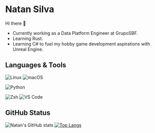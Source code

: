 # Natan Silva

Hi there 👋

- Currently working as a Data Platform Engineer at GrupoSBF.
- Learning Rust.
- Learning C# to fuel my hobby game development aspirations with Unreal Engine.

## Languages & Tools

![Linux](https://img.shields.io/badge/OS-Linux-informational?style=flat&logo=linux&color=2bbc8a)
![macOS](https://img.shields.io/badge/OS-macOS-informational?style=flat&logo=apple&color=2bbc8a)

![Python](https://img.shields.io/badge/Code-Python-informational?style=flat&logo=python&color=2bbc8a)

![Zsh](https://img.shields.io/badge/Shell-Zsh-informational?style=flat&logo=gnu-bash&color=2bbc8a)
![VS Code](https://img.shields.io/badge/Editor-VS_Code-informational?style=flat&logo=visualstudiocode&color=2bbc8a)

## GitHub Status

![Natan's GitHub stats](https://github-readme-stats.vercel.app/api?username=natansilva&hide=contribs&theme=catppuccin_mocha&show_icons=true)
[![Top Langs](https://github-readme-stats.vercel.app/api/top-langs/?username=natansilva&layout=compact&theme=catppuccin_mocha&hide=Jupyter+Notebook)](https://github.com/natansilva/github-readme-stats)
